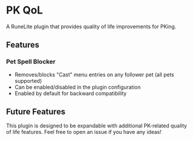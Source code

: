 # PK QoL

A RuneLite plugin that provides quality of life improvements for PKing.

## Features

### Pet Spell Blocker
* Removes/blocks "Cast" menu entries on any follower pet (all pets supported)
* Can be enabled/disabled in the plugin configuration
* Enabled by default for backward compatibility

## Future Features

This plugin is designed to be expandable with additional PK-related quality of life features. Feel free to open an issue if you have any ideas!